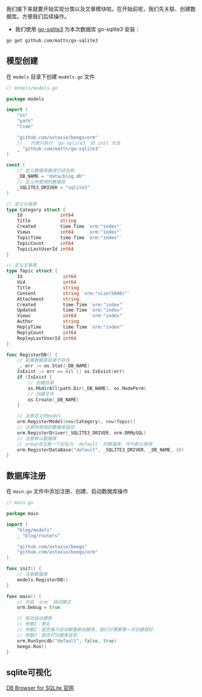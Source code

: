 我们接下来就要开始实现分类以及文章模块啦。在开始前呢，我们先关联、创建数据库。方便我们后续操作。


* 我们使用 [go-sqlite3](https://github.com/mattn/go-sqlite3) 为本次数据库
go-sqlite3 安装：
``` bash
go get github.com/mattn/go-sqlite3
```

## 模型创建

在 `models` 目录下创建 `models.go` 文件
``` go
// models/models.go

package models

import (
	"os"
	"path"
	"time"

	"github.com/astaxie/beego/orm"
	// _ 代表只执行 `go-sqlite3` 的 init 方法
	_ "github.com/mattn/go-sqlite3"
)

const (
	// 定义数据库路径已经名称
	_DB_NAME = "data/blog.db"
	// 定义所使用的数据库
	_SQLITE3_DRIVER = "sqlite3"
)

// 定义分类表
type Category struct {
	Id              int64
	Title           string
	Created         time.Time `orm:"index"`
	Views           int64     `orm:"index"`
	TopicTime       time.Time `orm:"index"`
	TopicCount      int64
	TopicLastUserId int64
}

// 定义文章表
type Topic struct {
	Id               int64
	Uid              int64
	Title            string
	Content          string `orm:"size(5000)"`
	Attachment       string
	Created          time.Time `orm:"index"`
	Updated          time.Time `orm:"index"`
	Views            int64     `orm:"index"`
	Author           string
	ReplyTime        time.Time `orm:"index"`
	ReplyCount       int64
	RepleyLastUserId int64
}

func RegisterDB() {
	// 如果数据库目录不存在
	_, err := os.Stat(_DB_NAME)
	IsExist := err == nil || os.IsExist(err)
	if !IsExist {
		// 创建目录
		os.MkdirAll(path.Dir(_DB_NAME), os.ModePerm)
		// 创建文件
		os.Create(_DB_NAME)
	}

	// 注册定义的model
	orm.RegisterModel(new(Category), new(Topic))
	// 注册所使用的数据库驱动
	orm.RegisterDriver(_SQLITE3_DRIVER, orm.DRMySQL)
	// 注册默认数据库
	// orm必须注册一个别名为 `default` 的数据库，作为默认使用
	orm.RegisterDataBase("default", _SQLITE3_DRIVER, _DB_NAME, 10)
}
```

## 数据库注册

在 `main.go` 文件中添加注册、创建、启动数据库操作

``` go
// main.go

package main

import (
	"blog/models"
	_ "blog/routers"

	"github.com/astaxie/beego"
	"github.com/astaxie/beego/orm"
)

func init() {
	// 注册数据库
	models.RegisterDB()
}

func main() {
	// 开启 `orm` 调试模式
	orm.Debug = true

	// 启动自动建表
	// 参数1：表名
	// 参数2：是否每次启动都重新创建表，我们只需要第一次创建就好
	// 参数3：是否打印建表信息
	orm.RunSyncdb("default", false, true)
	beego.Run()
}
```

## sqlite可视化

[DB Browser for SQLite 官网](https://sqlitebrowser.org/)